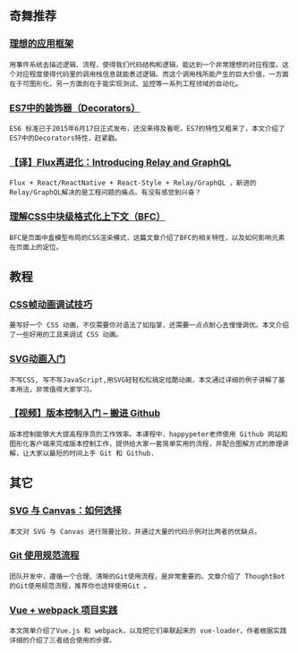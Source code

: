 
## 奇舞推荐

### [理想的应用框架](http://www.cnblogs.com/sskyy/p/4592353.html)

    用事件系统去描述逻辑、流程，使得我们代码结构和逻辑，能达到一个非常理想的对应程度。这个对应程度使得代码里的调用栈信息就能表述逻辑。而这个调用栈所能产生的巨大价值，一方面在于可图形化，另一方面则在于能实现测试、监控等一系列工程领域的自动化。

### [ES7中的装饰器（Decorators）](http://zhuanlan.zhihu.com/FrontendMagazine/20139834)

    ES6 标准已于2015年6月17日正式发布，还没来得及看呢，ES7的特性又粗来了，本文介绍了ES7中的Decorators特性，赶紧戳。

### [【译】Flux再进化：Introducing Relay and GraphQL](http://segmentfault.com/a/1190000002570887)

    Flux + React/ReactNative + React-Style + Relay/GraphQL ，新进的Relay/GraphQL解决的是工程问题的痛点。有没有感觉到兴奋？

### [理解CSS中块级格式化上下文（BFC）](http://www.w3cplus.com/css/understanding-block-formatting-contexts-in-css.html)

    BFC是页面中盒模型布局的CSS渲染模式，这篇文章介绍了BFC的相关特性，以及如何影响元素在页面上的定位。

## 教程

### [CSS帧动画调试技巧](https://css-tricks.com/debugging-css-keyframe-animations/)

    要写好一个 CSS 动画，不仅需要你对语法了如指掌，还需要一点点耐心去慢慢调优。本文介绍了一些好用的工具来调试 CSS 动画。

### [SVG动画入门](https://css-tricks.com/guide-svg-animations-smil/)

    不写CSS, 写不写JavaScript,用SVG轻轻松松搞定炫酷动画，本文通过详细的例子讲解了基本用法，非常值得大家学习。

### [【视频】版本控制入门 – 搬进 Github](http://www.imooc.com/view/390)

    版本控制能够大大提高程序员的工作效率。本课程中，happypeter老师使用 Github 网站和图形化客户端来完成版本控制工作，提供给大家一套简单实用的流程，并配合图解方式的原理讲解，让大家以最短的时间上手 Git 和 Github.

## 其它

### [SVG 与 Canvas：如何选择](https://msdn.microsoft.com/zh-cn/library/gg193983(v=vs.85).aspx)

    本文对 SVG 与 Canvas 进行简要比较，并通过大量的代码示例对比两者的优缺点。

### [Git 使用规范流程](http://www.ruanyifeng.com/blog/2015/08/git-use-process.html)

    团队开发中，遵循一个合理、清晰的Git使用流程，是非常重要的。文章介绍了 ThoughtBot 的Git使用规范流程，推荐你也这样使用Git 。

### [Vue + webpack 项目实践](http://jiongks.name/blog/just-vue/)

    本文简单介绍了Vue.js 和 webpack，以及把它们串联起来的 vue-loader，作者根据实践详细的介绍了三者结合使用的步骤。
